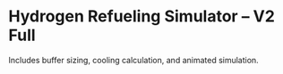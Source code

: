 # Hydrogen Refueling Simulator – V2 Full

Includes buffer sizing, cooling calculation, and animated simulation.